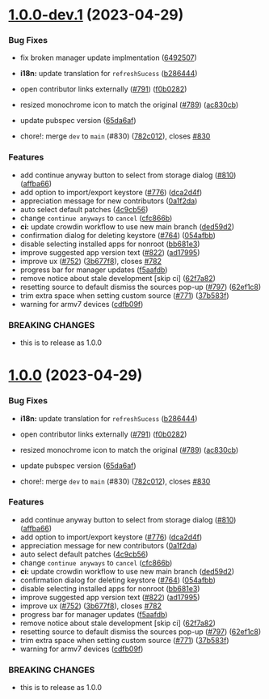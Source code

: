 # [1.0.0-dev.1](https://github.com/revanced/revanced-manager/compare/v0.0.57...v1.0.0-dev.1) (2023-04-29)


### Bug Fixes

* fix broken manager update implmentation ([6492507](https://github.com/revanced/revanced-manager/commit/6492507d0e0015b594f7d9e97bbadee9501b29d6))
* **i18n:** update translation for `refreshSucess` ([b286444](https://github.com/revanced/revanced-manager/commit/b286444ad93fc6009412ac14b996ff6268069811))
* open contributor links externally ([#791](https://github.com/revanced/revanced-manager/issues/791)) ([f0b0282](https://github.com/revanced/revanced-manager/commit/f0b028279c69f97817952063d84809d3e486ad6e))
* resized monochrome icon to match the original ([#789](https://github.com/revanced/revanced-manager/issues/789)) ([ac830cb](https://github.com/revanced/revanced-manager/commit/ac830cbe7f3b1ebd7849e586b829d3c077436a0d))
* update pubspec version ([65da6af](https://github.com/revanced/revanced-manager/commit/65da6af3f96550b138dcaf61832a5de23f529b32))


* chore!: merge `dev` to `main` (#830) ([782c012](https://github.com/revanced/revanced-manager/commit/782c0127b1f6f5380bd8ca23c8c2f280e2bfc432)), closes [#830](https://github.com/revanced/revanced-manager/issues/830)


### Features

* add continue anyway button to select from storage dialog ([#810](https://github.com/revanced/revanced-manager/issues/810)) ([affba66](https://github.com/revanced/revanced-manager/commit/affba669ce1ca6866a1dd1bd801e3f33e4bfe051))
* add option to import/export keystore ([#776](https://github.com/revanced/revanced-manager/issues/776)) ([dca2d4f](https://github.com/revanced/revanced-manager/commit/dca2d4fe126a6966a094d335e0f27bb62d76c5e8))
* appreciation message for new contributors ([0a1f2da](https://github.com/revanced/revanced-manager/commit/0a1f2da33da7d44f0613b19f3e6b2b7b50240548))
* auto select default patches ([4c9cb56](https://github.com/revanced/revanced-manager/commit/4c9cb560e3e38295a5140419f2565b478cb6c497))
* change `continue anyways` to `cancel` ([cfc866b](https://github.com/revanced/revanced-manager/commit/cfc866bef2497bc1675bf5dea834cea59d9cc969))
* **ci:** update crowdin workflow to use new main branch ([ded59d2](https://github.com/revanced/revanced-manager/commit/ded59d2da0d193b2dea4a5a7f2fc8eefaceecc0a))
* confirmation dialog for deleting keystore ([#764](https://github.com/revanced/revanced-manager/issues/764)) ([054afbb](https://github.com/revanced/revanced-manager/commit/054afbbedd70a1933d8241ff5b63a772f90b555f))
* disable selecting installed apps for nonroot ([bb681e3](https://github.com/revanced/revanced-manager/commit/bb681e31c9c4e8a5b7b0c883edd1bc5c28505627))
* improve suggested app version text ([#822](https://github.com/revanced/revanced-manager/issues/822)) ([ad17995](https://github.com/revanced/revanced-manager/commit/ad17995f2883682f67eb42b1f82ca865fba86ef9))
* improve ux ([#752](https://github.com/revanced/revanced-manager/issues/752)) ([3b677f8](https://github.com/revanced/revanced-manager/commit/3b677f8ae3739c079e2116417fef6ed395c2ff06)), closes [#782](https://github.com/revanced/revanced-manager/issues/782)
* progress bar for manager updates ([f5aafdb](https://github.com/revanced/revanced-manager/commit/f5aafdb7d6f51386b667abbccf7f2521ef664ba5))
* remove notice about stale development [skip ci] ([62f7a82](https://github.com/revanced/revanced-manager/commit/62f7a820d8ee2506376306e119698d427de745ef))
* resetting source to default dismiss the sources pop-up ([#797](https://github.com/revanced/revanced-manager/issues/797)) ([62ef1c8](https://github.com/revanced/revanced-manager/commit/62ef1c88fe0352d3962f8c73edff4b99ea347c0f))
* trim extra space when setting custom source ([#771](https://github.com/revanced/revanced-manager/issues/771)) ([37b583f](https://github.com/revanced/revanced-manager/commit/37b583f560910c0b5da2a8e64de9b53f5a26bb56))
* warning for armv7 devices ([cdfb09f](https://github.com/revanced/revanced-manager/commit/cdfb09fbfa8e74d84ddcc91565489c3c5b61dfa2))


### BREAKING CHANGES

* this is to release as 1.0.0

# [1.0.0](https://github.com/revanced/revanced-manager/compare/v0.0.57...v1.0.0) (2023-04-29)


### Bug Fixes

* **i18n:** update translation for `refreshSucess` ([b286444](https://github.com/revanced/revanced-manager/commit/b286444ad93fc6009412ac14b996ff6268069811))
* open contributor links externally ([#791](https://github.com/revanced/revanced-manager/issues/791)) ([f0b0282](https://github.com/revanced/revanced-manager/commit/f0b028279c69f97817952063d84809d3e486ad6e))
* resized monochrome icon to match the original ([#789](https://github.com/revanced/revanced-manager/issues/789)) ([ac830cb](https://github.com/revanced/revanced-manager/commit/ac830cbe7f3b1ebd7849e586b829d3c077436a0d))
* update pubspec version ([65da6af](https://github.com/revanced/revanced-manager/commit/65da6af3f96550b138dcaf61832a5de23f529b32))


* chore!: merge `dev` to `main` (#830) ([782c012](https://github.com/revanced/revanced-manager/commit/782c0127b1f6f5380bd8ca23c8c2f280e2bfc432)), closes [#830](https://github.com/revanced/revanced-manager/issues/830)


### Features

* add continue anyway button to select from storage dialog ([#810](https://github.com/revanced/revanced-manager/issues/810)) ([affba66](https://github.com/revanced/revanced-manager/commit/affba669ce1ca6866a1dd1bd801e3f33e4bfe051))
* add option to import/export keystore ([#776](https://github.com/revanced/revanced-manager/issues/776)) ([dca2d4f](https://github.com/revanced/revanced-manager/commit/dca2d4fe126a6966a094d335e0f27bb62d76c5e8))
* appreciation message for new contributors ([0a1f2da](https://github.com/revanced/revanced-manager/commit/0a1f2da33da7d44f0613b19f3e6b2b7b50240548))
* auto select default patches ([4c9cb56](https://github.com/revanced/revanced-manager/commit/4c9cb560e3e38295a5140419f2565b478cb6c497))
* change `continue anyways` to `cancel` ([cfc866b](https://github.com/revanced/revanced-manager/commit/cfc866bef2497bc1675bf5dea834cea59d9cc969))
* **ci:** update crowdin workflow to use new main branch ([ded59d2](https://github.com/revanced/revanced-manager/commit/ded59d2da0d193b2dea4a5a7f2fc8eefaceecc0a))
* confirmation dialog for deleting keystore ([#764](https://github.com/revanced/revanced-manager/issues/764)) ([054afbb](https://github.com/revanced/revanced-manager/commit/054afbbedd70a1933d8241ff5b63a772f90b555f))
* disable selecting installed apps for nonroot ([bb681e3](https://github.com/revanced/revanced-manager/commit/bb681e31c9c4e8a5b7b0c883edd1bc5c28505627))
* improve suggested app version text ([#822](https://github.com/revanced/revanced-manager/issues/822)) ([ad17995](https://github.com/revanced/revanced-manager/commit/ad17995f2883682f67eb42b1f82ca865fba86ef9))
* improve ux ([#752](https://github.com/revanced/revanced-manager/issues/752)) ([3b677f8](https://github.com/revanced/revanced-manager/commit/3b677f8ae3739c079e2116417fef6ed395c2ff06)), closes [#782](https://github.com/revanced/revanced-manager/issues/782)
* progress bar for manager updates ([f5aafdb](https://github.com/revanced/revanced-manager/commit/f5aafdb7d6f51386b667abbccf7f2521ef664ba5))
* remove notice about stale development [skip ci] ([62f7a82](https://github.com/revanced/revanced-manager/commit/62f7a820d8ee2506376306e119698d427de745ef))
* resetting source to default dismiss the sources pop-up ([#797](https://github.com/revanced/revanced-manager/issues/797)) ([62ef1c8](https://github.com/revanced/revanced-manager/commit/62ef1c88fe0352d3962f8c73edff4b99ea347c0f))
* trim extra space when setting custom source ([#771](https://github.com/revanced/revanced-manager/issues/771)) ([37b583f](https://github.com/revanced/revanced-manager/commit/37b583f560910c0b5da2a8e64de9b53f5a26bb56))
* warning for armv7 devices ([cdfb09f](https://github.com/revanced/revanced-manager/commit/cdfb09fbfa8e74d84ddcc91565489c3c5b61dfa2))


### BREAKING CHANGES

* this is to release as 1.0.0
